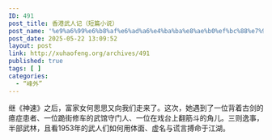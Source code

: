```yaml
---
ID: 491
post_title: 香港武人记（短篇小说）
post_name: '%e9%a6%99%e6%b8%af%e6%ad%a6%e4%ba%ba%e8%ae%b0%ef%bc%88%e7%9f%ad%e7%af%87%e5%b0%8f%e8%af%b4%ef%bc%89'
post_date: 2025-05-22 13:09:52
layout: post
link: http://xuhaofeng.org/archives/491
published: true
tags: [ ]
categories:
  - “峰外”
---
```

继《神速》之后，富家女何思思又向我们走来了。这次，她遇到了一位背着古剑的癔症患者、一位跪街修车的武馆守门人、一位在戏台上翻筋斗的角儿。三则逸事，半部武林，且看1953年的武人们如何用体面、虚名与谎言搏命于江湖。